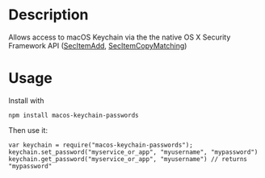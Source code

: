 <!--
SPDX-FileCopyrightText: 2023 Ruben Laguna <ruben.laguna@gmail.com>

SPDX-License-Identifier: GPL-3.0-or-later
-->

# Description

Allows access to macOS Keychain via the the native OS X Security Framework API ([SecItemAdd](https://developer.apple.com/documentation/security/1401659-secitemadd), [SecItemCopyMatching](https://developer.apple.com/documentation/security/1401659-secitemadd))

# Usage

Install with

```
npm install macos-keychain-passwords
```

Then use it:

```
var keychain = require("macos-keychain-passwords");
keychain.set_password("myservice_or_app", "myusername", "mypassword")
keychain.get_password("myservice_or_app", "myusername") // returns "mypassword"
```
